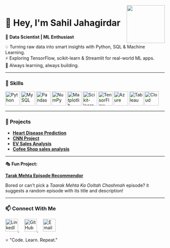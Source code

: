 <img src="https://avatars.githubusercontent.com/sahiljahagirdar" width="120" align="right" />

# 👋 Hey, I'm Sahil Jahagirdar

🎯 **Data Scientist | ML Enthusiast**

💡 Turning raw data into smart insights with Python, SQL & Machine Learning.  
⚡ Exploring TensorFlow, scikit-learn & Streamlit for real-world ML apps.  
🌱 Always learning, always building.

---

### 🧠 Skills

<p align="left">
  <img src="https://cdn.jsdelivr.net/gh/devicons/devicon/icons/python/python-original.svg" alt="Python" width="45" height="45"/>
  <img src="https://cdn.jsdelivr.net/gh/devicons/devicon/icons/mysql/mysql-original-wordmark.svg" alt="MySQL" width="45" height="45"/>
  <img src="https://cdn.jsdelivr.net/gh/devicons/devicon/icons/pandas/pandas-original.svg" alt="Pandas" width="45" height="45"/>
  <img src="https://cdn.jsdelivr.net/gh/devicons/devicon/icons/numpy/numpy-original.svg" alt="NumPy" width="45" height="45"/>
  <img src="https://cdn.jsdelivr.net/gh/devicons/devicon/icons/matplotlib/matplotlib-original.svg" alt="Matplotlib" width="45" height="45"/>
  <img src="https://cdn.jsdelivr.net/gh/devicons/devicon/icons/scikitlearn/scikitlearn-original.svg" alt="Scikit-learn" width="45" height="45"/>
  <img src="https://cdn.jsdelivr.net/gh/devicons/devicon/icons/tensorflow/tensorflow-original.svg" alt="TensorFlow" width="45" height="45"/>
  <img src="https://cdn.jsdelivr.net/gh/devicons/devicon/icons/azure/azure-original.svg" alt="Azure" width="45" height="45"/>
  <img src="https://cdn.jsdelivr.net/gh/devicons/devicon/icons/tableau/tableau-original.svg" alt="Tableau" width="45" height="45"/>
  <img src="https://cdn.jsdelivr.net/gh/devicons/devicon/icons/googlecloud/googlecloud-original.svg" alt="Cloud" width="45" height="45"/>
</p>

---

### 🚀 Projects

- **[Heart Disease Prediction](https://github.com/sahiljahagirdar/Machine_Learning/tree/main/Heart_Disease_Predict)**
- **[CNN Project](https://github.com/sahiljahagirdar/CAT-DOG-CNN-PROJECT)** 
- **[EV Sales Analysis](https://github.com/yourusername/ev-sales-analysis)** 
- **[Cofee Shop sales analysis](https://github.com/sahiljahagirdar/Data_Analysis/tree/main/Coffee-shop-analysis-main)** 

---

🎭 **Fun Project:**   

**[Tarak Mehta Episode Recommendor](https://tarak-mehta.streamlit.app/)**

Bored or can’t pick a *Taarak Mehta Ka Ooltah Chashmah* episode? it suggests a random episode with its title and description!

---

### 📫 Connect With Me

<p align="left">
  <a href="https://www.linkedin.com/in/sahil-jahagirdar/">
    <img src="https://cdn.jsdelivr.net/gh/devicons/devicon/icons/linkedin/linkedin-original.svg" alt="LinkedIn" width="40" height="40"/>
  </a>
  &nbsp;&nbsp;&nbsp;
  <a href="https://github.com/sahiljahagirdar">
    <img src="https://cdn.jsdelivr.net/gh/devicons/devicon/icons/github/github-original.svg" alt="GitHub" width="40" height="40"/>
  </a>
  &nbsp;&nbsp;&nbsp;
  <a href="mailto:sahiljahagirdar91@gmail.com">
    <img src="https://cdn.jsdelivr.net/gh/simple-icons/simple-icons/icons/gmail.svg" alt="Email" width="40" height="40"/>
  </a>
</p>
⭐ "Code. Learn. Repeat."
